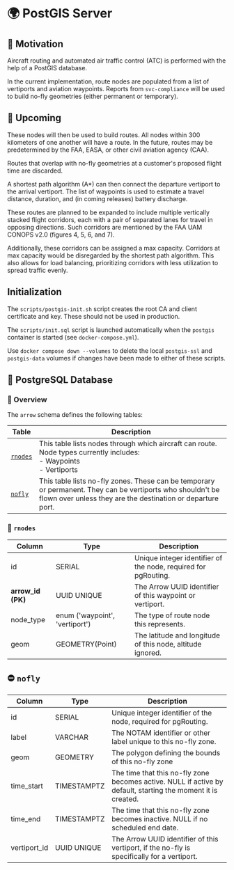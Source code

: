# :earth_africa: PostGIS Server

## :running: Motivation

Aircraft routing and automated air traffic control (ATC) is performed with the help of a PostGIS database.

In the current implementation, route nodes are populated from a list of vertiports and aviation waypoints. Reports from `svc-compliance` will be used to build no-fly geometries (either permanent or temporary). 

## :crystal_ball: Upcoming

These nodes will then be used to build routes. All nodes within 300 kilometers of one another will have a route. In the future, routes may be predetermined by the FAA, EASA, or other civil aviation agency (CAA).

Routes that overlap with no-fly geometries at a customer's proposed flight time are discarded.

A shortest path algorithm (A*) can then connect the departure vertiport to the arrival vertiport. The list of waypoints is used to estimate a travel distance, duration, and (in coming releases) battery discharge.

These routes are planned to be expanded to include multiple vertically stacked flight corridors, each with a pair of separated lanes for travel in opposing directions. Such corridors are mentioned by the FAA UAM CONOPS v2.0 (figures 4, 5, 6, and 7).

Additionally, these corridors can be assigned a max capacity. Corridors at max capacity would be disregarded by the shortest path algorithm. This also allows for load balancing, prioritizing corridors with less utilization to spread traffic evenly.

## Initialization

The `scripts/postgis-init.sh` script creates the root CA and client certificate and key. These should not be used in production.

The `scripts/init.sql` script is launched automatically when the `postgis` container is started (see `docker-compose.yml`).

Use `docker compose down --volumes` to delete the local `postgis-ssl` and `postgis-data` volumes if changes have been made to either of these scripts.

## :elephant: PostgreSQL Database

### :telescope: Overview

The `arrow` schema defines the following tables:

| Table | Description | 
| ---- | ---- |
| [`rnodes`](#pushpin-rnodes) | This table lists nodes through which aircraft can route.<br>Node types currently includes:<br>- Waypoints<br>- Vertiports |
| [`nofly`](#no_entry-nofly) | This table lists no-fly zones. These can be temporary or permanent. They can be vertiports who shouldn't be flown over unless they are the destination or departure port. |

### :pushpin: `rnodes`

| Column | Type | Description |
| ---- | ---- | --- | 
| id | SERIAL | Unique integer identifier of the node, required for pgRouting. |
| **arrow_id (PK)** | UUID UNIQUE | The Arrow UUID identifier of this waypoint or vertiport. |
| node_type | enum ('waypoint', 'vertiport') | The type of route node this represents. |
| geom | GEOMETRY(Point) | The latitude and longitude of this node, altitude ignored. | 

## :no_entry: `nofly`

| Column | Type | Description |
| ---- | ---- | --- | 
| id | SERIAL | Unique integer identifier of the node, required for pgRouting. |
| label | VARCHAR | The NOTAM identifier or other label unique to this no-fly zone.
| geom | GEOMETRY | The polygon defining the bounds of this no-fly zone
| time_start | TIMESTAMPTZ | The time that this no-fly zone becomes active. NULL if active by default, starting the moment it is created.
| time_end | TIMESTAMPTZ | The time that this no-fly zone becomes inactive. NULL if no scheduled end date.
| vertiport_id | UUID UNIQUE | The Arrow UUID identifier of this vertiport, if the no-fly is specifically for a vertiport. |
